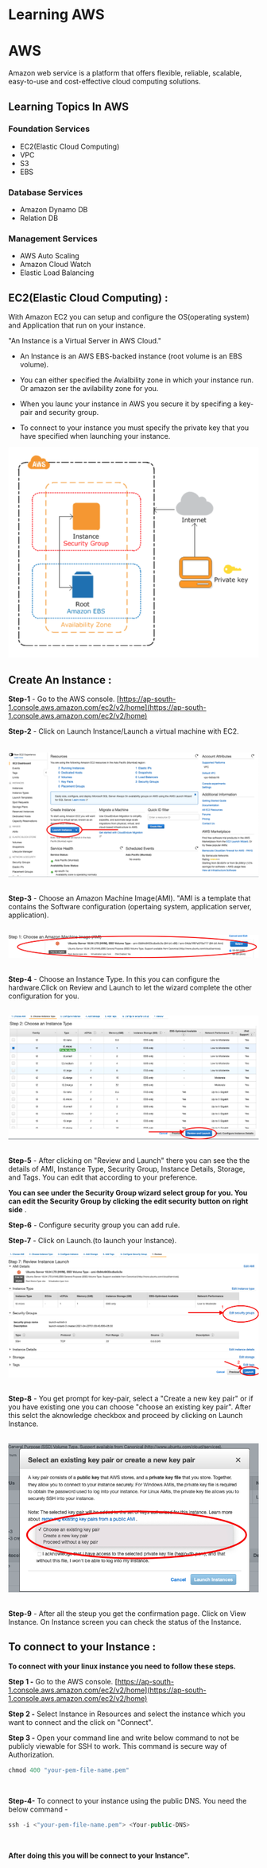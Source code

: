  # Learning AWS 

# AWS 

Amazon web service is a platform that offers flexible, reliable, scalable, easy-to-use and cost-effective cloud computing solutions.

## Learning Topics In AWS

### Foundation Services

* EC2(Elastic Cloud Computing)
* VPC
* S3
* EBS

### Database Services

* Amazon Dynamo DB
* Relation DB

### Management Services

* AWS Auto Scaling
* Amazon Cloud Watch
* Elastic Load Balancing

## EC2(Elastic Cloud Computing) :

With Amazon EC2 you can setup and configure the OS(operating system) and Application that run on your instance.

"An Instance is a Virtual Server in AWS Cloud."

* An Instance is an AWS EBS-backed instance (root volume is an EBS volume).

* You can either specified the Avialbility zone in which your instance run. Or amazon ser the avilability zone for you.

* When you launc your instance in AWS you secure it by specifing a key-pair and security group.

* To connect to your instance you must specify the private key that you have specified when launching your instance.

![](images/EC2-instance.png)

## Create An Instance :

**Step-1** - Go to the AWS console. [https://ap-south-1.console.aws.amazon.com/ec2/v2/home](https://ap-south-1.console.aws.amazon.com/ec2/v2/home)
<br />

**Step-2** - Click on Launch Instance/Launch a virtual machine with EC2. <br/>
<br />
<br />
![](images/launch-instance.png)
<br />
<br />

**Step-3** - Choose an Amazon Machine Image(AMI).
"AMI is a template that contains the Software configuration (opertaing system, application server, application). 
<br />
<br />

![](images/instancetype.png)
<br />
<br />

**Step-4** - Choose an Instance Type. In this you can configure the hardware.Click on Review and Launch to let the wizard complete the other configuration for you. 
<br />
<br />  

![](images/AMi.png)
<br />
<br />

**Step-5** - After clicking on "Review and Launch" there you can see the the details of AMI, Instance Type, Security Group, Instance Details, Storage, and Tags. You can edit that according to your preference. 

**You can see under the Security Group wizard select group for you. You can edit the Security Group by clicking the edit security button on right side** .

**Step-6** - Configure security group you can add rule.

**Step-7** - Click on Launch.(to launch your Instance). 
<br />
<br />
![](images/review-instance.png)
<br />
<br />

**Step-8** - You get prompt for key-pair, select a "Create a new key pair" or if you have existing one you can choose "choose an existing key pair". After this selct the aknowledge checkbox and proceed by clicking on Launch Instance.
<br />
<br />

![](images/keypair.png)
<br />
<br />

**Step-9** - After all the steup you get the confirmation page. Click on View Instance. On Instance screen you can check the status of the Instance.

## To connect to your Instance :

**To connect with your linux instance you need to follow these steps.**

**Step 1 -**  Go to the AWS console. [https://ap-south-1.console.aws.amazon.com/ec2/v2/home](https://ap-south-1.console.aws.amazon.com/ec2/v2/home)
<br />

**Step 2 -** Select Instance in Resources and select the instance which you want to connect and the click on "Connect".
<br/>

**Step 3 -** Open your command line and write below command to not be publicly viewable for SSH to work. This command is secure way of Authorization.

```js
chmod 400 "your-pem-file-name.pem"
```
<br />


**Step-4-** To connect to your instance using the public DNS. You need the below command -

```js
ssh -i <"your-pem-file-name.pem"> <Your-public-DNS>
```
<br />

**After doing this you will be connect to your Instance".**
